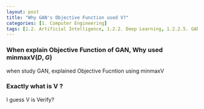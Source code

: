 ```yaml
---
layout: post
title: "Why GAN's Objective Function used V?"
categories: [1. Computer Engineering]
tags: [1.2. Artificial Intelligence, 1.2.2. Deep Learning, 1.2.2.5. GAN]
---
```


### When explain Objective Function of GAN, Why used minmaxV($D, G$)

when study GAN, explained Objective Fucntion using minmaxV

### Exactly what is V ?

I guess V is Verify?